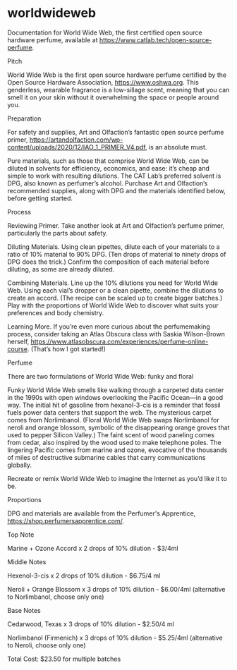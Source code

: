 # worldwideweb
Documentation for World Wide Web, the first certified open source hardware perfume, available at https://www.catlab.tech/open-source-perfume.

Pitch

World Wide Web is the first open source hardware perfume certified by the Open Source Hardware Association, https://www.oshwa.org. This genderless, wearable fragrance is a low-sillage scent, meaning that you can smell it on your skin without it overwhelming the space or people around you.


Preparation

For safety and supplies, Art and Olfaction’s fantastic open source perfume primer, https://artandolfaction.com/wp-content/uploads/2020/12/IAO_1_PRIMER_V4.pdf, is an absolute must. 

Pure materials, such as those that comprise World Wide Web, can be diluted in solvents for efficiency, economics, and ease: it’s cheap and simple to work with resulting dilutions. The CAT Lab’s preferred solvent is DPG, also known as perfumer’s alcohol. Purchase Art and Olfaction’s recommended supplies, along with DPG and the materials identified below, before getting started.


Process

Reviewing Primer. Take another look at Art and Olfaction’s perfume primer, particularly the parts about safety.

Diluting Materials.  Using clean pipettes, dilute each of your materials to a ratio of 10% material to 90% DPG. (Ten drops of material to ninety drops of DPG does the trick.) Confirm the composition of each material before diluting, as some are already diluted.

Combining Materials. Line up the 10% dilutions you need for World Wide Web. Using each vial’s dropper or a clean pipette,  combine the dilutions to create an accord. (The recipe can be scaled up to create bigger batches.) Play with the proportions of World Wide Web to discover what suits your preferences and body chemistry. 

Learning More. If you’re even more curious about the perfumemaking process, consider taking an Atlas Obscura class with Saskia Wilson-Brown herself, https://www.atlasobscura.com/experiences/perfume-online-course. (That’s how I got started!)


Perfume

There are two formulations of World Wide Web: funky and floral

Funky World Wide Web smells like walking through a carpeted data center in the 1990s with open windows overlooking the Pacific Ocean—in a good way. The initial hit of gasoline from hexanol-3-cis is a reminder that fossil fuels power data centers that support the web. The mysterious carpet comes from Norlimbanol. (Floral World Wide Web swaps Norlimbanol for neroli and orange blossom, symbolic of the disappearing orange groves that used to pepper Silicon Valley.) The faint scent of wood paneling comes from cedar, also inspired by the wood used to make telephone poles. The lingering Pacific comes from marine and ozone, evocative of the thousands of miles of destructive submarine cables that carry communications globally. 

Recreate or remix World Wide Web to imagine the Internet as you’d like it to be.


Proportions

DPG and materials are available from the Perfumer's Apprentice, https://shop.perfumersapprentice.com/.

Top Note

Marine + Ozone Accord x 2 drops of 10% dilution - $3/4ml

Middle Notes

Hexenol-3-cis x 2 drops of 10% dilution - $6.75/4 ml

Neroli + Orange Blossom x 3 drops of 10% dilution - $6.00/4ml (alternative to Norlimbanol, choose only one)

Base Notes

Cedarwood, Texas x 3 drops of 10% dilution - $2.50/4 ml 

Norlimbanol (Firmenich) x 3 drops of 10% dilution - $5.25/4ml (alternative to Neroli, choose only one)

Total Cost: $23.50 for multiple batches
